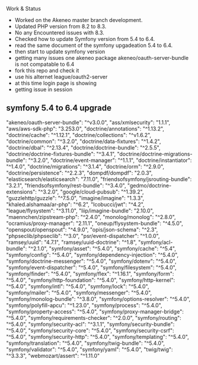 Work & Status

* Worked on the Akeneo master branch development.
* Updated PHP version from 8.2 to 8.3.
* No any Encountered issues with 8.3.
* Checked how to update Symfony version from 5.4 to 6.4.
* read the same document of the symfony upgadeation 5.4 to 6.4.
* then start to update symfony version
* getting many issues one akeneo package akeneo/oauth-server-bundle is not compatable to 6.4
* fork this repo and check it
* use his alternet league/oauth2-server
* at this time login page is showing 
* getting issue in session 


symfony 5.4 to 6.4 upgrade
-------------------------------

"akeneo/oauth-server-bundle": "^v3.0.0",
"ass/xmlsecurity": "1.1.1",
"aws/aws-sdk-php": "3.253.0",
"doctrine/annotations": "^1.13.2",
"doctrine/cache": "^1.12.1",
"doctrine/collections": "^v1.6.2",
"doctrine/common": "^3.2.0",
"doctrine/data-fixtures": "^1.4.2",
"doctrine/dbal": "^2.13.4",
"doctrine/doctrine-bundle": "^2.5.5",
"doctrine/doctrine-fixtures-bundle": "^3.4.1",
"doctrine/doctrine-migrations-bundle": "^3.2.0",
"doctrine/event-manager": "^1.1.1",
"doctrine/instantiator": "^1.4.0",
"doctrine/migrations": "^3.1.4",
"doctrine/orm": "^2.9.0",
"doctrine/persistence": "^2.2.3",
"dompdf/dompdf": "2.0.3",
"elasticsearch/elasticsearch": "7.11.0",
"friendsofsymfony/jsrouting-bundle": "3.2.1",
"friendsofsymfony/rest-bundle": "^3.4.0",
"gedmo/doctrine-extensions": "^3.2.0",
"google/cloud-pubsub": "^1.39.2",
"guzzlehttp/guzzle": "^7.5.0",
"imagine/imagine": "1.3.3",
"khaled.alshamaa/ar-php": "^6.2",
"lcobucci/jwt": "^4.2",
"league/flysystem": "^3.11.0",
"liip/imagine-bundle": "2.10.0",
"maennchen/zipstream-php": "^2.4.0",
"monolog/monolog": "^2.8.0",
"ocramius/proxy-manager": "2.11.1",
"oneup/flysystem-bundle": "^4.5.0",
"openspout/openspout": "^4.9.0",
"opis/json-schema": "^2.3",
"phpseclib/phpseclib": "^3.0",
"psr/event-dispatcher": "^1.0.0",
"ramsey/uuid": "4.7.1",
"ramsey/uuid-doctrine": "^1.8",
"symfony/acl-bundle": "^2.1.0",
"symfony/asset": "^5.4.0",
"symfony/cache": "^5.4",
"symfony/config": "^5.4.0",
"symfony/dependency-injection": "^5.4.0",
"symfony/doctrine-messenger": "^5.4.0",
"symfony/dotenv": "^5.4.0",
"symfony/event-dispatcher": "^5.4.0",
"symfony/filesystem": "^5.4.0",
"symfony/finder": "^5.4.0",
"symfony/flex": "^1.16.1",
"symfony/form": "^5.4.0",
"symfony/http-foundation": "^5.4.0",
"symfony/http-kernel": "^5.4.0",
"symfony/intl": "^5.4.0",
"symfony/lock": "^5.4.0",
"symfony/mailer": "^5.4.0",
"symfony/messenger": "^5.4.0",
"symfony/monolog-bundle": "^3.8.0",
"symfony/options-resolver": "^5.4.0",
"symfony/polyfill-apcu": "^1.23.0",
"symfony/process": "^5.4.0",
"symfony/property-access": "^5.4.0",
"symfony/proxy-manager-bridge": "^5.4.0",
"symfony/requirements-checker": "^2.0.0",
"symfony/routing": "^5.4.0",
"symfony/security-acl": "^3.1.1",
"symfony/security-bundle": "^5.4.0",
"symfony/security-core": "^5.4.0",
"symfony/security-csrf": "^5.4.0",
"symfony/security-http": "^5.4.0",
"symfony/templating": "^5.4.0",
"symfony/translation": "^5.4.0",
"symfony/twig-bundle": "^5.4.0",
"symfony/validator": "^5.4.0",
"symfony/yaml": "^5.4.0",
"twig/twig": "^3.3.3",
"webmozart/assert": "^1.11.0"
